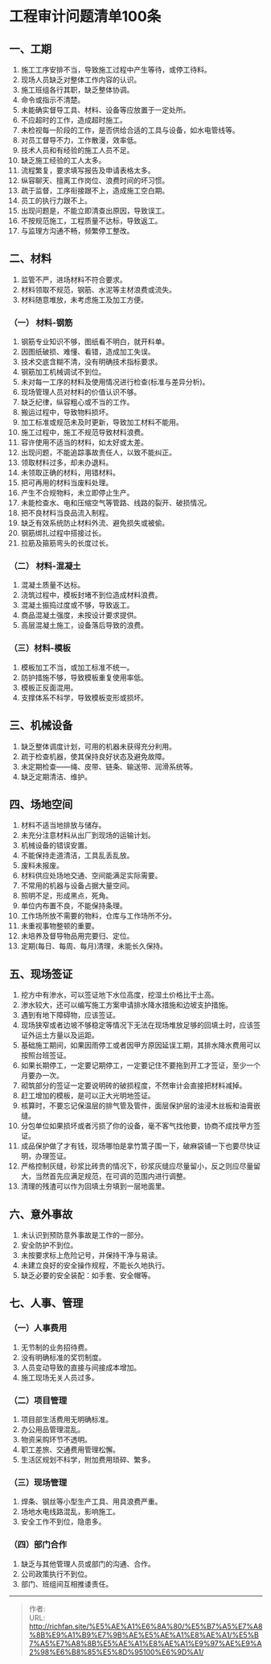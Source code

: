 # 工程审计问题清单100条



## 一、工期

1. 施工工序安排不当，导致施工过程中产生等待，或停工待料。
2. 现场人员缺乏对整体工作内容的认识。
3. 施工班组各行其职，缺乏整体协调。
4. 命令或指示不清楚。
5. 未能确实督导工具、材料、设备等应放置于一定处所。
6. 不应超时的工作，造成超时施工。
7. 未检视每一阶段的工作，是否供给合适的工具与设备，如水电管线等。
8. 对员工督导不力，工作散漫，效率低。
9. 技术人员和有经验的施工人员不足。
10. 缺乏施工经验的工人太多。
11. 流程繁复，要求填写报告及申请表格太多。
12. 纵容聊天、擅离工作岗位、浪费时间的坏习惯。
13. 疏于监督，工序衔接跟不上，造成施工空白期。
14. 员工的执行力跟不上。
15. 出现问题是，不能立即清查出原因，导致误工。
16. 不按规范施工，工程质量不达标，导致返工。
17. 与监理方沟通不畅，频繁停工整改。


## 二、材料

1.  监管不严，进场材料不符合要求。
2.  材料领取不规范，钢筋、水泥等主材浪费或流失。
3.  材料随意堆放，未考虑施工及加工方便。

### （一） 材料-钢筋

1.  钢筋专业知识不够，图纸看不明白，就开料单。
2.  因图纸破损、难懂、看错，造成加工失误。
3.  技术交底含糊不清，没有明确技术指标要求。
4.  钢筋加工机械调试不到位。
5.  未对每一工序的材料及使用情况进行检查(标准与差异分析)。
6.  现场管理人员对材料的价值认识不够。
7.  缺乏纪律，纵容粗心或不当的工作。
8.  搬运过程中，导致物料损坏。
9.  加工标准或规范未及时更新，导致加工材料不能用。
10. 施工过程中，施工不规范导致材料浪费。
11. 容许使用不适当的材料，如太好或太差。
12. 出现问题，不能追踪事故责任人，以致不能纠正。
13. 领取材料过多，却未办退料。
14. 未领取正确的材料，用错材料。
15. 把可再用的材料当废料处理。
16. 产生不合规物料，未立即停止生产。
17. 未能检查水、电和压缩空气等管路、线路的裂开、破损情况。
18. 把不良材料当良品流入制程。
19. 缺乏有效系统防止材料外流、避免损失或被偷。
20. 钢筋绑扎过程中搭接过长。
21. 拉筋及箍筋弯头的长度过长。

### （二） 材料-混凝土

1.  混凝土质量不达标。
2.  浇筑过程中，模板封堵不到位造成材料浪费。
3.  混凝土振捣过度或不够，导致返工。
4.  商品混凝土强度，未按设计要求提供。
5.  高层混凝土施工，设备落后导致的浪费。

### （三）材料-模板

1.  模板加工不当，或加工标准不统一。
2.  防护措施不够，导致模板重复使用率低。
3.  模板正反面混用。
4.  支撑体系不科学，导致模板变形或损坏。


## 三、机械设备

1.  缺乏整体调度计划，可用的机器未获得充分利用。
2.  疏于检查机器，使其保持良好状态及避免故障。
3.  未定期检查——绳、皮带、链条、输送带、润滑系统等。
4.  缺乏定期清洁、维护。


## 四、场地空间

1.  材料不适当地排放与储存。
2.  未充分注意材料从出厂到现场的运输计划。
3.  机械设备的错误安置。
4.  不能保持走道清洁，工具乱丢乱放。
5.  废料未报废。
6.  材料供应处场地交通、空间能满足实际需要。
7.  不常用的机器与设备占据大量空间。
8.  照明不足，形成黑点，死角。
9.  单位内布置不良，不能保持条理。
10. 工作场所放不需要的物料，仓库与工作场所不分。
11. 未重视事物整顿的重要。
12. 未培养及督导物品用完要归、定位。
13. 定期(每日、每周、每月)清理，未能长久保持。


## 五、现场签证

1.  挖方中有渗水，可以签证地下水位高度，挖湿土价格比干土高。
2.  渗水较大，还可以编写施工方案申请排水降水措施和边坡支护措施。
3.  遇到有地下障碍物，应该签证。
4.  现场狭窄或者边坡不够稳定等情况下无法在现场堆放足够的回填土时，应该签证外运土方量以及运距。
5.  基础施工期间，如果因雨停工或者因甲方原因延误工期，其排水降水费用可以按照台班签证。
6.   如果长期停工，一定要记期停工，一定要记住不要拖到开工才签证，至少一个月要办一次。
7.  砌筑部分的签证一定要说明砖的破损程度，不然审计会直接把材料减掉。
8.  赶工增加的模板，是可以正大光明地签证。
9.  核算时，不要忘记保温层的排气管及管件，面层保护层的油浸木丝板和油膏嵌缝。
10. 分包单位如果损坏或者污损了你的设备，毫不客气找他要，协商不成找甲方签证。
11. 成品保护做了才有钱，现场哪怕是拿竹篙子围一下，破麻袋铺一下也要尽快证明，办理签证。
12. 严格控制灰缝，砂浆比砖贵的情况下，砂浆灰缝应尽量留小，反之则应尽量留大，当然首先应满足规范，在可调的范围内进行调整。
13. 清理的残渣可以作为回填土夯填到一层地面里。


## 六、意外事故

1.  未认识到预防意外事故是工作的一部分。
2.  安全防护不到位。
3.  未按要求标上危险记号，并保持干净与易读。
4.  未建立良好的安全操作规程，不能长久地执行。
5.  缺乏必要的安全装配：如手套、安全帽等。


## 七、人事、管理

### （一）人事费用

1.  无节制的业务招待费。
2.  没有明确标准的奖罚制度。
3.  人员变动导致的直接与间接成本增加。
4.  施工现场无关人员过多。

### （二）项目管理

1.  项目部生活费用无明确标准。
2.  办公用品管理混乱。
3.  物资采购环节不透明。
4.  职工差旅、交通费用管理松懈。
5.  生活区规划不科学，附加费用琐碎、繁多。

### （三）现场管理

1.  焊条、钢丝等小型生产工具、用具浪费严重。
2.  场地水电线路混乱，影响施工。
3.  安全工作不到位，隐患多。

### （四）部门合作

1.  缺乏与其他管理人员或部门的沟通、合作。
2.  公司政策执行不到位。
3.   部门、班组间互相推诿责任。

---

> 作者:   
> URL: http://richfan.site/%E5%AE%A1%E6%8A%80/%E5%B7%A5%E7%A8%8B%E9%A1%B9%E7%9B%AE%E5%AE%A1%E8%AE%A1/%E5%B7%A5%E7%A8%8B%E5%AE%A1%E8%AE%A1%E9%97%AE%E9%A2%98%E6%B8%85%E5%8D%95100%E6%9D%A1/  

